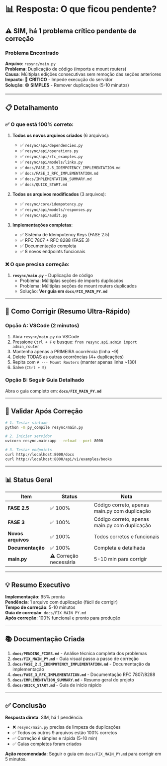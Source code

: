 # 📊 Resposta: O que ficou pendente?

## ⚠️ SIM, há 1 problema crítico pendente de correção

### Problema Encontrado

**Arquivo**: `resync/main.py`  
**Problema**: Duplicação de código (imports e mount routers)  
**Causa**: Múltiplas edições consecutivas sem remoção das seções anteriores  
**Impacto**: 🔴 **CRÍTICO** - Impede execução do servidor  
**Solução**: 🟢 **SIMPLES** - Remover duplicações (5-10 minutos)

---

## 📋 Detalhamento

### ✅ O que está 100% correto:

1. **Todos os novos arquivos criados** (6 arquivos):
   - ✅ `resync/api/dependencies.py`
   - ✅ `resync/api/operations.py`
   - ✅ `resync/api/rfc_examples.py`
   - ✅ `resync/api/models/links.py`
   - ✅ `docs/FASE_2.5_IDEMPOTENCY_IMPLEMENTATION.md`
   - ✅ `docs/FASE_3_RFC_IMPLEMENTATION.md`
   - ✅ `docs/IMPLEMENTATION_SUMMARY.md`
   - ✅ `docs/QUICK_START.md`

2. **Todos os arquivos modificados** (3 arquivos):
   - ✅ `resync/core/idempotency.py`
   - ✅ `resync/api/models/responses.py`
   - ✅ `resync/api/audit.py`

3. **Implementações completas**:
   - ✅ Sistema de Idempotency Keys (FASE 2.5)
   - ✅ RFC 7807 + RFC 8288 (FASE 3)
   - ✅ Documentação completa
   - ✅ 8 novos endpoints funcionais

### ❌ O que precisa correção:

1. **`resync/main.py`** - Duplicação de código
   - Problema: Múltiplas seções de imports duplicados
   - Problema: Múltiplas seções de mount routers duplicados
   - Solução: **Ver guia em `docs/FIX_MAIN_PY.md`**

---

## 🎯 Como Corrigir (Resumo Ultra-Rápido)

### Opção A: VSCode (2 minutos)

1. Abra `resync/main.py` no VSCode
2. Pressione `Ctrl + F` e busque: `from resync.api.admin import admin_router`
3. Mantenha apenas a PRIMEIRA ocorrência (linha ~9)
4. Delete TODAS as outras ocorrências (4+ duplicações)
5. Repita com `# --- Mount Routers` (manter apenas linha ~130)
6. Salve (`Ctrl + S`)

### Opção B: Seguir Guia Detalhado

Abra o guia completo em: **`docs/FIX_MAIN_PY.md`**

---

## 🧪 Validar Após Correção

```bash
# 1. Testar sintaxe
python -m py_compile resync/main.py

# 2. Iniciar servidor
uvicorn resync.main:app --reload --port 8000

# 3. Testar endpoints
curl http://localhost:8000/docs
curl http://localhost:8000/api/v1/examples/books
```

---

## 📊 Status Geral

| Item | Status | Nota |
|------|--------|------|
| **FASE 2.5** | ✅ 100% | Código correto, apenas main.py com duplicação |
| **FASE 3** | ✅ 100% | Código correto, apenas main.py com duplicação |
| **Novos arquivos** | ✅ 100% | Todos corretos e funcionais |
| **Documentação** | ✅ 100% | Completa e detalhada |
| **main.py** | ⚠️ Correção necessária | 5-10 min para corrigir |

---

## 💡 Resumo Executivo

**Implementação**: 95% pronta  
**Pendência**: 1 arquivo com duplicação (fácil de corrigir)  
**Tempo de correção**: 5-10 minutos  
**Guia de correção**: `docs/FIX_MAIN_PY.md`  
**Após correção**: 100% funcional e pronto para produção

---

## 📚 Documentação Criada

1. **`docs/PENDING_FIXES.md`** - Análise técnica completa dos problemas
2. **`docs/FIX_MAIN_PY.md`** - Guia visual passo a passo de correção
3. **`docs/FASE_2.5_IDEMPOTENCY_IMPLEMENTATION.md`** - Documentação da implementação
4. **`docs/FASE_3_RFC_IMPLEMENTATION.md`** - Documentação RFC 7807/8288
5. **`docs/IMPLEMENTATION_SUMMARY.md`** - Resumo geral do projeto
6. **`docs/QUICK_START.md`** - Guia de início rápido

---

## ✅ Conclusão

**Resposta direta**: SIM, há 1 pendência:
- ❌ `resync/main.py` precisa de limpeza de duplicações
- ✅ Todos os outros 9 arquivos estão 100% corretos
- ✅ Correção é simples e rápida (5-10 min)
- ✅ Guias completos foram criados

**Ação recomendada**: 
Seguir o guia em `docs/FIX_MAIN_PY.md` para corrigir em 5 minutos.
